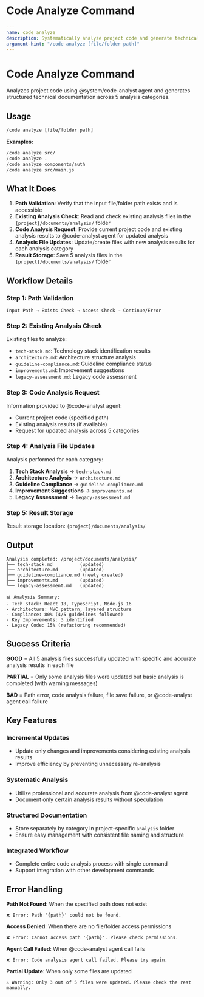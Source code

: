 # Code Analyze Command

```yaml
---
name: code analyze
description: Systematically analyze project code and generate technical documentation using @system/code-analyst agent
argument-hint: "/code analyze [file/folder path]"
---
```

# Code Analyze Command

Analyzes project code using @system/code-analyst agent and generates structured technical documentation across 5 analysis categories.

## Usage

```bash
/code analyze [file/folder path]
```

**Examples:**
```bash
/code analyze src/
/code analyze .
/code analyze components/auth
/code analyze src/main.js
```

## What It Does

1. **Path Validation**: Verify that the input file/folder path exists and is accessible
2. **Existing Analysis Check**: Read and check existing analysis files in the `{project}/documents/analysis/` folder
3. **Code Analysis Request**: Provide current project code and existing analysis results to @code-analyst agent for updated analysis
4. **Analysis File Updates**: Update/create files with new analysis results for each analysis category
5. **Result Storage**: Save 5 analysis files in the `{project}/documents/analysis/` folder

## Workflow Details

### Step 1: Path Validation
```
Input Path → Exists Check → Access Check → Continue/Error
```

### Step 2: Existing Analysis Check
Existing files to analyze:
- `tech-stack.md`: Technology stack identification results
- `architecture.md`: Architecture structure analysis
- `guideline-compliance.md`: Guideline compliance status
- `improvements.md`: Improvement suggestions  
- `legacy-assessment.md`: Legacy code assessment

### Step 3: Code Analysis Request
Information provided to @code-analyst agent:
- Current project code (specified path)
- Existing analysis results (if available)
- Request for updated analysis across 5 categories

### Step 4: Analysis File Updates
Analysis performed for each category:
1. **Tech Stack Analysis** → `tech-stack.md`
2. **Architecture Analysis** → `architecture.md`  
3. **Guideline Compliance** → `guideline-compliance.md`
4. **Improvement Suggestions** → `improvements.md`
5. **Legacy Assessment** → `legacy-assessment.md`

### Step 5: Result Storage
Result storage location: `{project}/documents/analysis/`

## Output

```
Analysis completed: /project/documents/analysis/
├── tech-stack.md          (updated)
├── architecture.md        (updated)
├── guideline-compliance.md (newly created)
├── improvements.md        (updated)
└── legacy-assessment.md   (updated)

📊 Analysis Summary:
- Tech Stack: React 18, TypeScript, Node.js 16
- Architecture: MVC pattern, layered structure
- Compliance: 80% (4/5 guidelines followed)
- Key Improvements: 3 identified
- Legacy Code: 15% (refactoring recommended)
```

## Success Criteria

**GOOD** = All 5 analysis files successfully updated with specific and accurate analysis results in each file

**PARTIAL** = Only some analysis files were updated but basic analysis is completed (with warning messages)

**BAD** = Path error, code analysis failure, file save failure, or @code-analyst agent call failure

## Key Features

### Incremental Updates
- Update only changes and improvements considering existing analysis results
- Improve efficiency by preventing unnecessary re-analysis

### Systematic Analysis
- Utilize professional and accurate analysis from @code-analyst agent
- Document only certain analysis results without speculation

### Structured Documentation
- Store separately by category in project-specific `analysis` folder
- Ensure easy management with consistent file naming and structure

### Integrated Workflow
- Complete entire code analysis process with single command
- Support integration with other development commands

## Error Handling

**Path Not Found**: When the specified path does not exist
```
❌ Error: Path '{path}' could not be found.
```

**Access Denied**: When there are no file/folder access permissions
```
❌ Error: Cannot access path '{path}'. Please check permissions.
```

**Agent Call Failed**: When @code-analyst agent call fails
```
❌ Error: Code analysis agent call failed. Please try again.
```

**Partial Update**: When only some files are updated
```
⚠️ Warning: Only 3 out of 5 files were updated. Please check the rest manually.
```